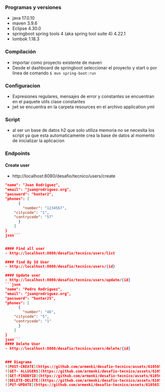 ### Programas y versiones
- java 17.0.10
- maven 3.9.6
- Eclipse 4.30.0
- springboot spring tools 4 (aka spring tool suite 4) 4.22.1
- lombok 1.18.3

### Compilación
- importar como proyecto existente de maven
- Desde el dashboard de springboot seleccionar el proyecto y start o por linea de comando `$ mvn spring-boot:run`

### Configuracion
- Expresiones regulares, mensajes de error y constantes se encuentran en el paquete utils clase constantes
- jwt se encuentra en la carpeta resources en el archivo application.yml

### Script
- al ser un base de datos h2 que solo utiliza memoria no se necesita los script ya que esta automaticamente crea la base de datos al momento de inicializar la aplicacion

### Endpoints
#### Create user
- http://localhost:8080/desafio/tecnico/users/create
```json
"name": "Juan Rodriguez",
"email": "juan@rodriguez.org",
"password": "hunter2",
"phones": [
      {
        "number": "1234567",
	"citycode": "1",
	"contrycode": "57"
      }
	]
}
json```


#### Find all user
- http://localhost:8080/desafio/tecnico/users/list

#### find By Id User
- http://localhost:8080/desafio/tecnico/users/{id}

#### Update user
- http://localhost:8080/desafio/tecnico/users/update/{id}
```json
"name": "Pedro Rodriguez",
"email": "juan@rodriguez.org",
"password": "hunter25",
"phones": [
      {
        "number": "46",
	"citycode": "5",
	"contrycode": "1"
      }
	]
}
json```
#### Delete User
- http://localhost:8080/desafio/tecnico/users/delete/{id}

  
### Diagrama
![POST-CREATE](https://github.com/armenki/desafio-tecnico/assets/61056513/8d125f59-01f8-462f-9a2b-2de3fc7e192d)
![GET- ALLUSERS](https://github.com/armenki/desafio-tecnico/assets/61056513/0e6b930e-976b-4543-a253-e5a374773bb0)
![GET-FINDBYID](https://github.com/armenki/desafio-tecnico/assets/61056513/fd2e21bb-cda0-412f-9030-5f8cf9ac962f)
![DELETE-DELETE](https://github.com/armenki/desafio-tecnico/assets/61056513/af98424f-54d1-4da5-8d04-c852ab57e149)
![PUT-UPDATE](https://github.com/armenki/desafio-tecnico/assets/61056513/4f86f057-8c09-4db5-a1a7-3b79baec2479)










